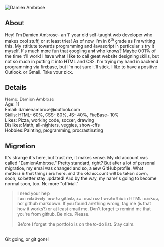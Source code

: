 ![Damien Ambrose](https://user-images.githubusercontent.com/89913900/131695130-8c90e595-f49b-4be9-8b78-38e0af6ad365.png)
## About
<p>Hey! I'm Damien Ambrose- an 11 year old self-taught web developer who makes cool stuff, or at least tries! As of now, I'm in 6<sup>th</sup> grade as I'm writing this.
My attitiute towards programming and Javascript in perticular is try it myself. It's much more fun that googling and who knows? Maybe 0.01% of the time it'll work!
I have what I like to call great website designing skills, but not so much in putting it into HTML and CSS. I'm trying my hand in backend programming via firebase, but I'm not sure it'll stick. I like to have a positive Outlook, or Gmail. Take your pick.</p>
<h2> Details </h2>
<p>
Name: Damien Ambrose <br>
Age: 11<br>
Email: damienambrose@outlook.com<br>
Skills: HTML- 60%, CSS- 80%, JS- 40%, FireBase- 10%<br>
Likes: Pizza, working code, soccer, drawing<br>
Dislikes: Math, all-nighters, veggies, show-offs<br>
Hobbies: Painting, programming, procrastinating

</p>
<h2> Migration </h2>
<p> It's strange it's here, but trust me, it makes sense. My old account was called "DamienAmbrose." Pretty standard, right? But after a lot of personal migration, my emai was changed and so, a new GitHub profile. What matters is that things are here, and the old account will be taken down, soon, so better stay updated! And by the way, my name's going to become normal soon, too. No more "official."</p>
 
 <blockquote> I need your help
 
<br>
I am relatively new to github, so much so I wrote this in HTML markup, not github markdown. If you found anything wrong, tag me (is that how it works?) or at least email me. Don't forget to remind me that you're from github. Be nice. Please.
<br>
 <br>
 Before I forget, the portfolio is on the to-do list. Stay calm.
 </blockquote>
 <br>
Git going, or git gone!
